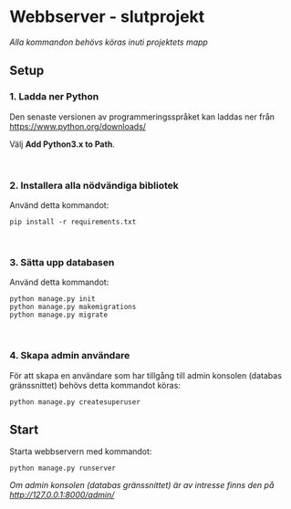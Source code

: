 # Webbserver - slutprojekt

*Alla kommandon behövs köras inuti projektets mapp*

## Setup

### 1. Ladda ner Python

Den senaste versionen av programmeringsspråket kan laddas ner från https://www.python.org/downloads/

Välj **Add Python3.x to Path**.

<br/>

### 2. Installera alla nödvändiga bibliotek

Använd detta kommandot:
```
pip install -r requirements.txt
```

<br/>

### 3. Sätta upp databasen

Använd detta kommandot:
```
python manage.py init
python manage.py makemigrations
python manage.py migrate
```

<br/>

### 4. Skapa admin användare
För att skapa en användare som har tillgång till admin konsolen (databas gränssnittet) behövs detta kommandot köras:
```
python manage.py createsuperuser
```

## Start

Starta webbservern med kommandot:
```
python manage.py runserver
```

*Om admin konsolen (databas gränssnittet) är av intresse finns den på http://127.0.0.1:8000/admin/*









